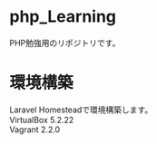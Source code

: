 # php_Learning
PHP勉強用のリポジトリです。

# 環境構築
Laravel Homesteadで環境構築します。  
VirtualBox 5.2.22  
Vagrant 2.2.0
